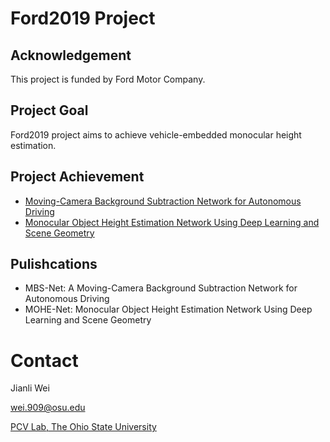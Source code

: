 # Ford2019 Project
## Acknowledgement
This project is funded by Ford Motor Company.

## Project Goal
Ford2019 project aims to achieve vehicle-embedded monocular height estimation.

## Project Achievement
* [Moving-Camera Background Subtraction Network for Autonomous Driving](https://github.com/OSUPCVLab/Ford2020/blob/master/Moving-Camera%20Background%20Subtraction%20Network%20for%20Autonomous%20Driving)
* [Monocular Object Height Estimation Network Using Deep Learning and Scene Geometry](https://github.com/OSUPCVLab/Ford2019/tree/master/Monocular%20Object%20Height%20Estimation%20Network%20Using%20Deep%20Learning%20and%20Scene%20Geometry)

## Pulishcations
* MBS-Net: A Moving-Camera Background Subtraction Network for Autonomous Driving
* MOHE-Net: Monocular Object Height Estimation Network Using Deep Learning and Scene Geometry

# Contact
Jianli Wei

wei.909@osu.edu

[PCV Lab, The Ohio State University](https://u.osu.edu/pcvlab/)
